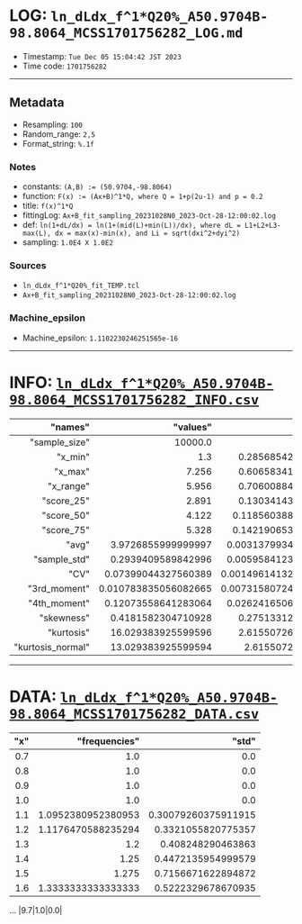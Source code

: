 # LOG: `ln_dLdx_f^1*Q20%_A50.9704B-98.8064_MCSS1701756282_LOG.md`
- Timestamp: `Tue Dec 05 15:04:42 JST 2023`
- Time code: `1701756282`
___
## Metadata
- Resampling: `100`
- Random_range: `2,5`
- Format_string: `%.1f`
### Notes
- constants: `(A,B) := (50.9704,-98.8064)`
- function: `F(x) := (Ax+B)^1*Q, where Q = 1+p(2u-1) and p = 0.2`
- title: `f(x)^1*Q`
- fittingLog: `Ax+B_fit_sampling_20231028N0_2023-Oct-28-12:00:02.log`
- def: `ln(1+dL/dx) = ln(1+(mid(L)+min(L))/dx), where dL = L1+L2+L3-max(L), dx = max(x)-min(x), and Li = sqrt(dxi^2+dyi^2)`
- sampling: `1.0E4 X 1.0E2`
### Sources
- `ln_dLdx_f^1*Q20%_fit_TEMP.tcl`
- `Ax+B_fit_sampling_20231028N0_2023-Oct-28-12:00:02.log`
### Machine_epsilon
- Machine_epsilon: `1.1102230246251565e-16`
___
# INFO: [`ln_dLdx_f^1*Q20%_A50.9704B-98.8064_MCSS1701756282_INFO.csv`](ln_dLdx_f^1*Q20%_A50.9704B-98.8064_MCSS1701756282_INFO.csv)
|"names"|"values"|"std"|
|---:|---:|---:|
|"sample_size"|10000.0|0.0|
|"x_min"|1.3|0.2856854242277012|
|"x_max"|7.256|0.6065834108706192|
|"x_range"|5.956|0.7060088419053157|
|"score_25"|2.891|0.1303414319734477|
|"score_50"|4.122|0.11856038822712107|
|"score_75"|5.328|0.14219065306194298|
|"avg"|3.9726855999999997|0.003137993414057257|
|"sample_std"|0.2939409589842996|0.005958412386868464|
|"CV"|0.07399044327560389|0.0014961413293881228|
|"3rd_moment"|0.010783835056082665|0.0073158072477238515|
|"4th_moment"|0.12073558641283064|0.026241650686068284|
|"skewness"|0.4181582304710928|0.2751331230429659|
|"kurtosis"|16.029383925599596|2.6155072663660954|
|"kurtosis_normal"|13.029383925599594|2.615507266366096|
___
# DATA: [`ln_dLdx_f^1*Q20%_A50.9704B-98.8064_MCSS1701756282_DATA.csv`](ln_dLdx_f^1*Q20%_A50.9704B-98.8064_MCSS1701756282_DATA.csv)
|"x"|"frequencies"|"std"|
|---:|---:|---:|
|0.7|1.0|0.0|
|0.8|1.0|0.0|
|0.9|1.0|0.0|
|1.0|1.0|0.0|
|1.1|1.0952380952380953|0.30079260375911915|
|1.2|1.1176470588235294|0.3321055820775357|
|1.3|1.2|0.408248290463863|
|1.4|1.25|0.4472135954999579|
|1.5|1.275|0.7156671622894872|
|1.6|1.3333333333333333|0.5222329678670935|
...
|9.7|1.0|0.0|